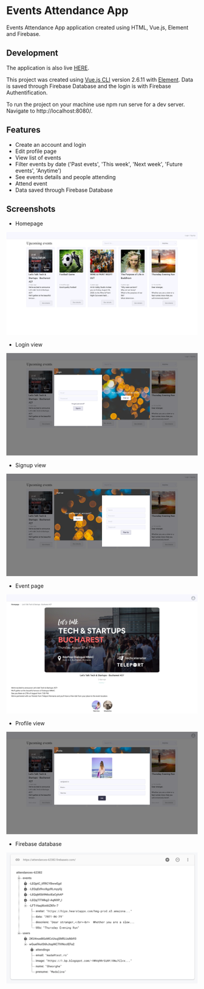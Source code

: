 # Events Attendance App

Events Attendance App application created using HTML, Vue.js, Element and Firebase.

## Development

The application is also live [HERE](https://attendances-62382.web.app/).

This project was created using [Vue.js CLI](https://vuejs.org/) version 2.6.11 with [Element](https://element.eleme.io/).
Data is saved through Firebase Database and the login is with Firebase Authentification.

To run the project on your machine use npm run serve for a dev server. Navigate to http://localhost:8080/.

## Features

* Create an account and login
* Edit profile page
* View list of events
* Filter events by date ('Past evets', 'This week', 'Next week', 'Future events', 'Anytime')
* See events details and people attending
* Attend event
* Data saved through Firebase Database

## Screenshots
* Homepage

![homepage](src/assets/1.png?raw=true "Homepage")

* Login view

![Login](src/assets/2.png?raw=true "Login")

* Signup view

![Signup](src/assets/3.png?raw=true "Signup")

* Event page

![Event](src/assets/4.png?raw=true "Event")

* Profile view

![Profile](src/assets/5.png?raw=true "Profile")

* Firebase database

![Firebase](src/assets/6.png?raw=true "Firebase")
